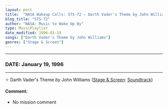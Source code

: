 ```yaml
---
layout: post
title:  "NASA Wakeup Calls: STS-72 ✧ Darth Vader's Theme by John Williams ✷ January 19, 1996"
blog_title: "STS-72"
author: "NASA: Music to Wake Up By"
type: MusicPlaylist
date_modified: 1996-01-19
songs: ["Darth Vader's Theme by John Williams"]
genres: ["Stage & Screen"]
---
```


----
### DATE: January 19, 1996
----
✧ Darth Vader's Theme *by* John Williams ([Stage & Screen](https://www.discogs.com/genre/Stage%20%26%20Screen): [Soundtrack](https://www.discogs.com/style/Soundtrack)) <a target="blank_" href="https://www.discogs.com/John-Williams-The-Imperial-March-Darth-Vaders-Theme/release/10774083">
    <i class="fas fa-compact-disc"
       title="Discogs entry for this song"
       alt="Discogs entry for this song"
       style="font-size: 1.1em;"></i></a>
    

#### Comment:
* No mission comment



<br/>
<center>
	<a target="_blank"
	   href="https://twitter.com/intent/tweet?hashtags=Space,NASA,Playlist,NASAWakeupCalls,SpaceProgram&text=🚀 {{ page.author}}, '{{ page.songs.first }}' {{ page.title }}, {{ page.date | date: '%B %d, %Y' }}, {{ site.url }}{{ page.url }}&via=nasawakeupcalls"><i class="fab fa-twitter" title="Tweet this page" alt="Tweet this page" style="font-size: 1.3em;"></i></a>
	&nbsp; 	<i class="fas fa-user-astronaut" style="font-size: 1.5em;"></i> &nbsp;
    <a id="custom_amazon_link"
       type="amzn" search="#"
       category="popular music">
    <i class="fab fa-amazon" style="font-size: 1.3em;"></i></a>
</center>

<!-- Randomly resolve an individual entry from a song array -->
<script src="/assets/javascript/seedrandom.min.js"></script>
<script>
  var wake_me_up = ["Darth Vader's Theme by John Williams"];
  var prng = new Math.seedrandom();
  function randomSong() {
    song = wake_me_up[Math.floor(Math.random() * wake_me_up.length)];
    var amazon_link = document.getElementById("custom_amazon_link");
    amazon_link.setAttribute("search", song);
  }
  window.onload = randomSong();
</script>
